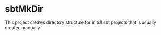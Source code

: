 # sbtMkDir
This project creates directory structure for initial sbt projects that is usually created manually

